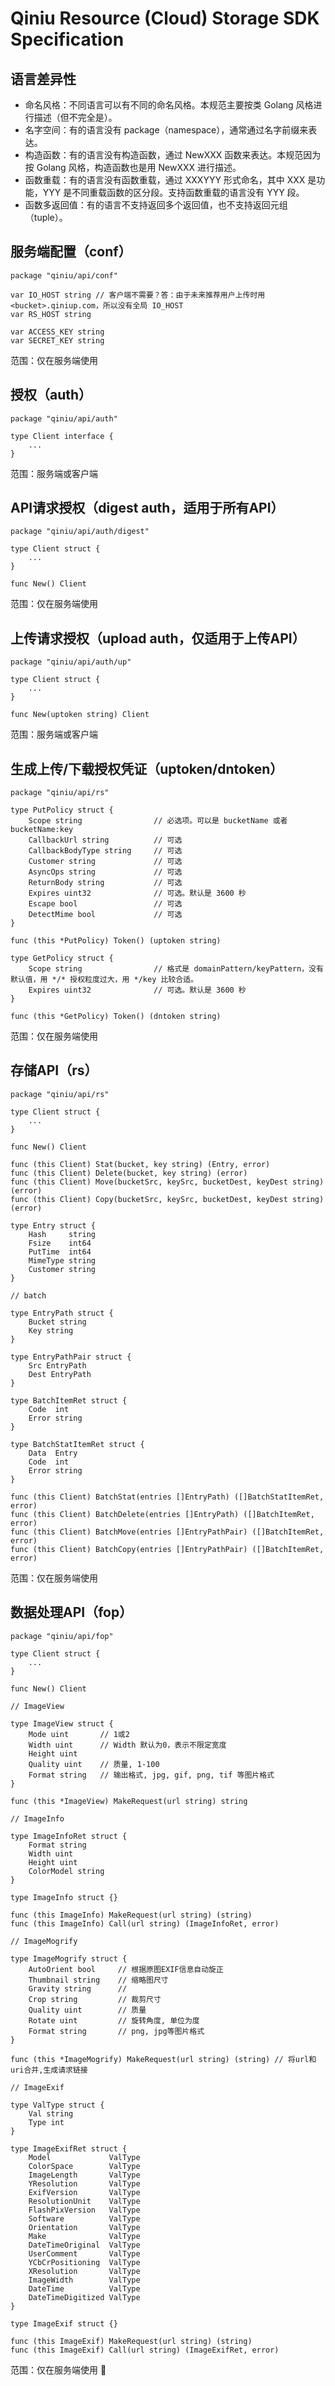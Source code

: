 # Qiniu Resource (Cloud) Storage SDK Specification

## 语言差异性

- 命名风格：不同语言可以有不同的命名风格。本规范主要按类 Golang 风格进行描述（但不完全是）。
- 名字空间：有的语言没有 package（namespace），通常通过名字前缀来表达。
- 构造函数：有的语言没有构造函数，通过 NewXXX 函数来表达。本规范因为按 Golang 风格，构造函数也是用 NewXXX 进行描述。
- 函数重载：有的语言没有函数重载，通过 XXXYYY 形式命名，其中 XXX 是功能，YYY 是不同重载函数的区分段。支持函数重载的语言没有 YYY 段。
- 函数多返回值：有的语言不支持返回多个返回值，也不支持返回元组（tuple）。


## 服务端配置（conf）

```{go}
package "qiniu/api/conf"

var IO_HOST string // 客户端不需要？答：由于未来推荐用户上传时用 <bucket>.qiniup.com，所以没有全局 IO_HOST
var RS_HOST string

var ACCESS_KEY string
var SECRET_KEY string
```

范围：仅在服务端使用


## 授权（auth）

```{go}
package "qiniu/api/auth"

type Client interface {
	...
}
```

范围：服务端或客户端


## API请求授权（digest auth，适用于所有API）

```{go}
package "qiniu/api/auth/digest"

type Client struct {
	...
}

func New() Client
```

范围：仅在服务端使用


## 上传请求授权（upload auth，仅适用于上传API）

```{go}
package "qiniu/api/auth/up"

type Client struct {
	...
}

func New(uptoken string) Client
```

范围：服务端或客户端


## 生成上传/下载授权凭证（uptoken/dntoken）

```{go}
package "qiniu/api/rs"

type PutPolicy struct {
	Scope string				// 必选项。可以是 bucketName 或者 bucketName:key
	CallbackUrl string			// 可选
	CallbackBodyType string		// 可选
	Customer string				// 可选
	AsyncOps string				// 可选
	ReturnBody string			// 可选
	Expires uint32				// 可选。默认是 3600 秒
	Escape bool					// 可选
	DetectMime bool				// 可选
}

func (this *PutPolicy) Token() (uptoken string)

type GetPolicy struct {
    Scope string				// 格式是 domainPattern/keyPattern，没有默认值，用 */* 授权粒度过大，用 */key 比较合适。
    Expires uint32				// 可选。默认是 3600 秒
}

func (this *GetPolicy) Token() (dntoken string)
```

范围：仅在服务端使用


## 存储API（rs）

```{go}
package "qiniu/api/rs"

type Client struct {
	...
}

func New() Client

func (this Client) Stat(bucket, key string) (Entry, error)
func (this Client) Delete(bucket, key string) (error)
func (this Client) Move(bucketSrc, keySrc, bucketDest, keyDest string) (error)
func (this Client) Copy(bucketSrc, keySrc, bucketDest, keyDest string) (error)

type Entry struct {
	Hash     string
	Fsize    int64
	PutTime  int64
	MimeType string
	Customer string
}

// batch

type EntryPath struct {
	Bucket string
	Key string
}

type EntryPathPair struct {
	Src EntryPath
	Dest EntryPath
}

type BatchItemRet struct {
	Code  int
	Error string
}

type BatchStatItemRet struct {
	Data  Entry
	Code  int
	Error string
}

func (this Client) BatchStat(entries []EntryPath) ([]BatchStatItemRet, error)
func (this Client) BatchDelete(entries []EntryPath) ([]BatchItemRet, error)
func (this Client) BatchMove(entries []EntryPathPair) ([]BatchItemRet, error)
func (this Client) BatchCopy(entries []EntryPathPair) ([]BatchItemRet, error)
```

范围：仅在服务端使用

## 数据处理API（fop）

```{go}
package "qiniu/api/fop"

type Client struct {
	...
}

func New() Client

// ImageView

type ImageView struct {
	Mode uint		// 1或2
	Width uint		// Width 默认为0，表示不限定宽度
	Height uint		
	Quality uint	// 质量, 1-100
	Format string	// 输出格式, jpg, gif, png, tif 等图片格式
}

func (this *ImageView) MakeRequest(url string) string

// ImageInfo

type ImageInfoRet struct {
	Format string
	Width uint
	Height uint
	ColorModel string
}

type ImageInfo struct {}

func (this ImageInfo) MakeRequest(url string) (string)
func (this ImageInfo) Call(url string) (ImageInfoRet, error)

// ImageMogrify

type ImageMogrify struct {
	AutoOrient bool		// 根据原图EXIF信息自动旋正
	Thumbnail string	// 缩略图尺寸
	Gravity string		// 
	Crop string			// 裁剪尺寸
	Quality uint		// 质量
	Rotate uint			// 旋转角度, 单位为度
	Format string		// png, jpg等图片格式
}

func (this *ImageMogrify) MakeRequest(url string) (string) // 将url和uri合并,生成请求链接

// ImageExif

type ValType struct {
	Val string
	Type int
}

type ImageExifRet struct {
	Model             ValType
	ColorSpace        ValType
	ImageLength       ValType
	YResolution       ValType
	ExifVersion       ValType
	ResolutionUnit    ValType
	FlashPixVersion   ValType
	Software          ValType
	Orientation       ValType
	Make              ValType
	DateTimeOriginal  ValType
	UserComment       ValType
	YCbCrPositioning  ValType
	XResolution       ValType
	ImageWidth        ValType
	DateTime          ValType
	DateTimeDigitized ValType
}

type ImageExif struct {}

func (this ImageExif) MakeRequest(url string) (string)
func (this ImageExif) Call(url string) (ImageExifRet, error)
```
范围：仅在服务端使用
